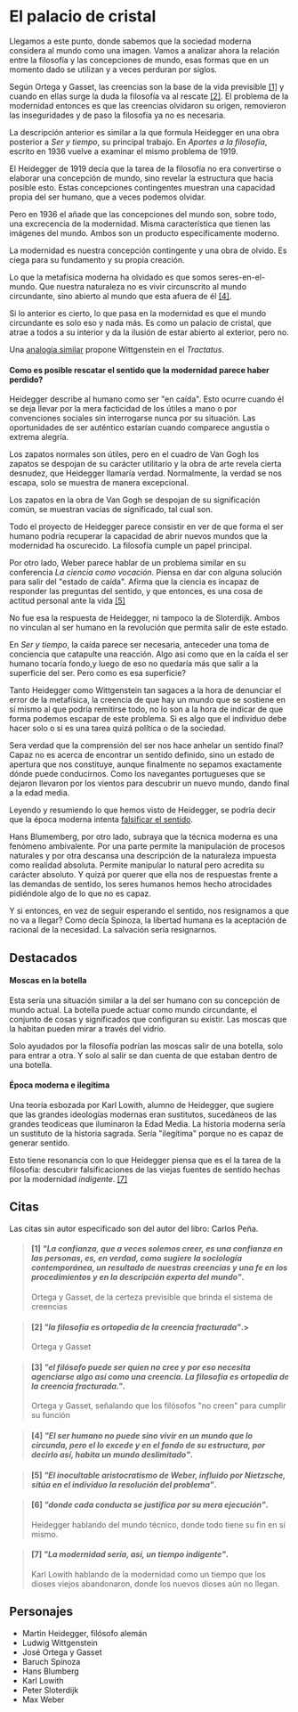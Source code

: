 # El palacio de cristal

Llegamos a este punto, donde sabemos que la sociedad moderna considera al mundo como una imagen. Vamos a analizar ahora la relación entre la filosofía y las concepciones de mundo, esas formas que en un momento dado se utilizan y a veces perduran por siglos.

Según Ortega y Gasset, las creencias son la base de la vida previsible [\[1\]](#1-la-confianza-que-a-veces-solemos-creer-es-una-confianza-en-las-personas-es-en-verdad-como-sugiere-la-sociología-contemporánea-un-resultado-de-nuestras-creencias-y-una-fe-en-los-procedimientos-y-en-la-descripción-experta-del-mundo) y cuando en ellas surge la duda la filosofía va al rescate [\[2\]](#2-la-filosofía-es-ortopedia-de-la-creencia-fracturada). El problema de la modernidad entonces es que las creencias olvidaron su origen, removieron las inseguridades y de paso la filosofía ya no es necesaria. 

La descripción anterior es similar a la que formula Heidegger en una obra posterior a *Ser y tiempo*, su principal trabajo. En *Aportes a la filosofía*, escrito en 1936 vuelve a examinar el mismo problema de 1919. 

El Heidegger de 1919 decía que la tarea de la filosofía no era convertirse o elaborar una concepción de mundo, sino revelar la estructura que hacia posible esto. Estas concepciones contingentes muestran una capacidad propia del ser humano, que a veces podemos olvidar.

Pero en 1936 el añade que las concepciones del mundo son, sobre todo, una excrecencia de la modernidad. Misma característica que tienen las imágenes del mundo. Ambos son un producto específicamente moderno.

La modernidad es nuestra concepción contingente y una obra de olvido. Es ciega para su fundamento y su propia creación. 

Lo que la metafísica moderna ha olvidado es que somos seres-en-el-mundo. Que nuestra naturaleza no es vivir circunscrito al mundo circundante, sino abierto al mundo que esta afuera de él [\[4\]](#4-el-ser-humano-no-puede-sino-vivir-en-un-mundo-que-lo-circunda-pero-el-lo-excede-y-en-el-fondo-de-su-estructura-por-decirlo-así-habita-un-mundo-deslimitado). 

Si lo anterior es cierto, lo que pasa en la modernidad es que el mundo circundante es solo eso y nada más. Es como un palacio de cristal, que atrae a todos a su interior y da la ilusión de estar abierto al exterior, pero no. 

Una [analogía similar](#moscas-en-la-botella) propone Wittgenstein en el *Tractatus*. 

#### Como es posible rescatar el sentido que la modernidad parece haber perdido?

Heidegger describe al humano como ser "en caída". Esto ocurre cuando él se deja llevar por la mera facticidad de los útiles a mano o por convenciones sociales sin interrogarse nunca por su situación. Las oportunidades de ser auténtico estarían cuando comparece angustia o extrema alegría.

Los zapatos normales son útiles, pero en el cuadro de Van Gogh los zapatos se despojan de su carácter utilitario y la obra de arte revela cierta desnudez, que Heidegger llamaría verdad. Normalmente, la verdad se nos escapa, solo se muestra de manera excepcional.  

Los zapatos en la obra de Van Gogh se despojan de su significación común, se muestran vacías de significado, tal cual son.

Todo el proyecto de Heidegger parece consistir en ver de que forma el ser humano podría recuperar la capacidad de abrir nuevos mundos que la modernidad ha oscurecido. La filosofía cumple un papel principal. 

Por otro lado, Weber parece hablar de un problema similar en su conferencia *La ciencia como vocación*. Piensa en dar con alguna solución para salir del "estado de caída". Afirma que la ciencia es incapaz de responder las preguntas del sentido, y que entonces, es una cosa de actitud personal ante la vida [\[5\]](#5-el-inocultable-aristocratismo-de-weber-influido-por-nietzsche-sitúa-en-el-individuo-la-resolución-del-problema)

No fue esa la respuesta de Heidegger, ni tampoco la de Sloterdijk. Ambos no vinculan al ser humano en la revolución que permita salir de este estado. 

En *Ser y tiempo*, la caída parece ser necesaria, anteceder una toma de conciencia que catapulte una reacción. Algo así como que en la caída el ser humano tocaría fondo,y luego de eso no quedaría más que salir a la superficie del ser. Pero como es esa superficie? 
  
Tanto Heidegger como Wittgenstein tan sagaces a la hora de denunciar el error de la metafísica, la creencia de que hay un mundo que se sostiene en sí mismo al que podría remitirse todo, no lo son a la hora de indicar de que forma podemos escapar de este problema. Si es algo que el individuo debe hacer solo o si es una tarea quizá política o de la sociedad. 

Sera verdad que la comprensión del ser nos hace anhelar un sentido final? Capaz no es acerca de encontrar un sentido definido, sino un estado de apertura que nos constituye, aunque finalmente no sepamos exactamente dónde puede conducirnos. Como los navegantes portugueses que se dejaron llevaron por los vientos para descubrir un nuevo mundo, dando final a la edad media. 

Leyendo y resumiendo lo que hemos visto de Heidegger, se podría decir que la época moderna intenta [falsificar el sentido](#época-moderna-e-ilegítima).

Hans Blumemberg, por otro lado, subraya que la técnica moderna es una fenómeno ambivalente. Por una parte permite la manipulación de procesos naturales y por otra descansa una descripción de la naturaleza impuesta como realidad absoluta. Permite manipular lo natural pero acredita su carácter absoluto. Y quizá por querer que ella nos de respuestas frente a las demandas de sentido, los seres humanos hemos hecho atrocidades pidiéndole algo de lo que no es capaz. 

Y si entonces, en vez de seguir esperando el sentido, nos resignamos a que no va a llegar? Como decía Spinoza, la libertad humana es la aceptación de racional de la necesidad. La salvación sería resignarnos.

## Destacados

#### Moscas en la botella
Esta sería una situación similar a la del ser humano con su concepción de mundo actual. La botella puede actuar como mundo circundante, el conjunto de cosas y significados que configuran su existir. Las moscas que la habitan pueden mirar a través del vidrio.

Solo ayudados por la filosofía podrían las moscas salir de una botella, solo para entrar a otra. Y solo al salir se dan cuenta de que estaban dentro de una botella. 

#### Época moderna e ilegítima
Una teoría esbozada por Karl Lowith, alumno de Heidegger, que sugiere que las grandes ideologías modernas eran sustitutos, sucedáneos de las grandes teodiceas que iluminaron la Edad Media. La historia moderna sería un sustituto de la historia sagrada. Sería "ilegítima" porque no es capaz de generar sentido. 

Esto tiene resonancia con lo que Heidegger piensa que es el la tarea de la filosofía: descubrir falsificaciones de las viejas fuentes de sentido hechas por la modernidad *indigente*. [\[7\]](#7-la-modernidad-sería-así-un-tiempo-indigente)


## Citas
                                                                                                                    
Las citas sin autor especificado son del autor del libro: Carlos Peña.

<!-- p158 -->
> #### [1] _"La confianza, que a veces solemos creer, es una confianza en las personas, es, en verdad, como sugiere la sociología contemporánea, un resultado de nuestras creencias y una fe en los procedimientos y en la descripción experta del mundo"_.
>
> Ortega y Gasset, de la certeza previsible que brinda el sistema de creencias

<!-- p159 -->
> #### [2] _"la filosofía es ortopedia de la creencia fracturada"_.>
>
> Ortega y Gasset

<!-- p159 -->
> #### [3] _"el filósofo puede ser quien no cree y por eso necesita agenciarse algo así como una creencia. La filosofía es ortopedia de la creencia fracturada."_.
>
> Ortega y Gasset, señalando que los filósofos "no creen" para cumplir su función

<!-- p161 -->
> #### [4] _"El ser humano no puede sino vivir en un mundo que lo circunda, pero el lo excede y en el fondo de su estructura, por decirlo así, habita un mundo deslimitado"_.

<!-- p166 -->
> #### [5] _"El inocultable aristocratismo de Weber, influido por Nietzsche, sitúa en el individuo la resolución del problema"_.

<!-- p171 -->
> #### [6] _"donde cada conducta se justifica por su mera ejecución"_.
>
> Heidegger hablando del mundo técnico, donde todo tiene su fin en sí mismo.

<!-- p171 -->
> #### [7] _"La modernidad sería, así, un tiempo indigente"_.
>
> Karl Lowith hablando de la modernidad como un tiempo que los dioses viejos abandonaron, donde los nuevos dioses aún no llegan.


## Personajes

- Martin Heidegger, filósofo alemán
- Ludwig Wittgenstein
- José Ortega y Gasset
- Baruch Spinoza
- Hans Blumberg
- Karl Lowith
- Peter Sloterdijk
- Max Weber